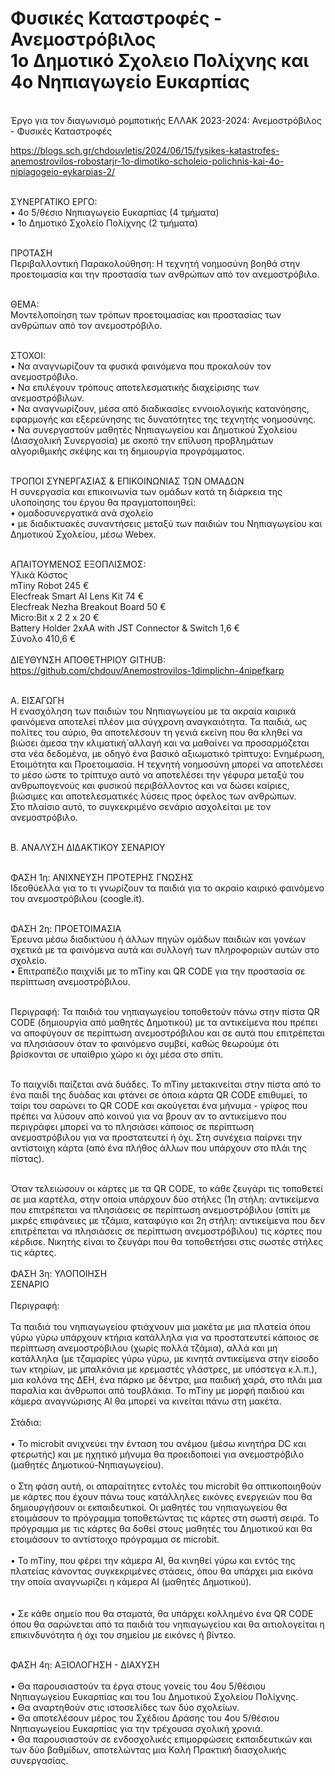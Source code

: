 # Φυσικές Καταστροφές - Ανεμοστρόβιλος<br>1ο Δημοτικό Σχολειο Πολίχνης και 4ο Νηπιαγωγείο Ευκαρπίας<BR>
<BR>Έργο για τον διαγωνισμό ρομποτικής ΕΛΛΑΚ 2023-2024: Ανεμοστρόβιλος - Φυσικές Καταστροφές

https://blogs.sch.gr/chdouvletis/2024/06/15/fysikes-katastrofes-anemostrovilos-robostarjr-1o-dimotiko-scholeio-polichnis-kai-4o-nipiagogeio-eykarpias-2/

<br>ΣΥΝΕΡΓΑΤΙΚΟ ΕΡΓΟ:
<br>•	4ο 5/θέσιο Νηπιαγωγείο Ευκαρπίας (4 τμήματα)
<br>•	1ο Δημοτικό Σχολείο Πολίχνης (2 τμήματα)

<br>ΠΡΟΤΑΣΗ
<br>Περιβαλλοντική Παρακολούθηση: Η τεχνητή νοημοσύνη βοηθά στην προετοιμασία και την προστασία των ανθρώπων από τον ανεμοστρόβιλο.

<br>ΘΕΜΑ: 
<br>Μοντελοποίηση των τρόπων προετοιμασίας και προστασίας των ανθρώπων από τον ανεμοστρόβιλο.

<br>ΣΤΟΧΟΙ:
<br>•	Να αναγνωρίζουν τα φυσικά φαινόμενα που προκαλούν τον ανεμοστρόβιλο.
<br>•	Να επιλέγουν τρόπους αποτελεσματικής διαχείρισης των ανεμοστρόβιλων.
<br>•	Να αναγνωρίζουν, μέσα από διαδικασίες εννοιολογικής κατανόησης, εφαρμογής και εξερεύνησης τις δυνατότητες της τεχνητής νοημοσύνης.
<br>•	Να συνεργαστούν μαθητές Νηπιαγωγείου και Δημοτικού Σχολείου (Διασχολική Συνεργασία) με σκοπό την επίλυση προβλημάτων αλγοριθμικής σκέψης και τη δημιουργία προγράμματος. 

<br>ΤΡΟΠΟΙ ΣΥΝΕΡΓΑΣΙΑΣ & ΕΠΙΚΟΙΝΩΝΙΑΣ ΤΩΝ ΟΜΑΔΩΝ
<br>Η συνεργασία και επικοινωνία των ομάδων κατά τη διάρκεια της υλοποίησης του έργου θα πραγματοποιηθεί:
<br>•	ομαδοσυνεργατικά ανά σχολείο
<br>•	με διαδικτυακές συναντήσεις μεταξύ των παιδιών του Νηπιαγωγείου και Δημοτικού Σχολείου, μέσω Webex.

<br>ΑΠΑΙΤΟΥΜΕΝΟΣ ΕΞΟΠΛΙΣΜΟΣ:
<br>Υλικά	Κόστος
<br>mTiny Robot	245 €
<br>Elecfreak Smart AI Lens Kit	74 €
<br>Elecfreak Nezha Breakout Board	50 €
<br>Micro:Bit x 2	2 x 20 €
<br>Battery Holder 2xAA with JST Connector & Switch	1,6 €
<br>Σύνολο	410,6 €
<br><br>ΔΙΕΥΘΥΝΣΗ ΑΠΟΘΕΤΗΡΙΟΥ GITHUB:
<br>https://github.com/chdouv/Anemostrovilos-1dimplichn-4nipefkarp

<br>Α. ΕΙΣΑΓΩΓΗ
<br>Η ενασχόληση των παιδιών του Νηπιαγωγείου με τα ακραία καιρικά φαινόμενα αποτελεί πλέον μια σύγχρονη αναγκαιότητα. Τα παιδιά, ως πολίτες του αύριο, θα αποτελέσουν τη γενιά εκείνη που θα κληθεί να βιώσει άμεσα την κλιματική́ αλλαγή και να μαθαίνει να προσαρμόζεται στα νέα δεδομένα, με οδηγό ένα βασικό αξιωματικό τρίπτυχο: Ενημέρωση, Ετοιμότητα και Προετοιμασία. Η τεχνητή νοημοσύνη μπορεί να αποτελέσει το μέσο ώστε το τρίπτυχο αυτό να αποτελέσει την γέφυρα μεταξύ του ανθρωπογενούς και φυσικού περιβάλλοντος και να δώσει καίριες, βιώσιμες και αποτελεσματικές λύσεις προς όφελος των ανθρώπων.
<br>Στο πλαίσιο αυτό, το συγκεκριμένο σενάριο ασχολείται με τον ανεμοστρόβιλο.

<br>Β. ΑΝΑΛΥΣΗ ΔΙΔΑΚΤΙΚΟΥ ΣΕΝΑΡΙΟΥ

<br>ΦΑΣΗ 1η: ΑΝΙΧΝΕΥΣΗ ΠΡΟΤΕΡΗΣ ΓΝΩΣΗΣ 
<br>Ιδεοθύελλα για το τι γνωρίζουν τα παιδιά για το ακραίο καιρικό φαινόμενο του ανεμοστρόβιλου (coogle.it). 

<br>ΦΑΣΗ 2η: ΠΡΟΕΤΟΙΜΑΣΙΑ
<br>Έρευνα μέσω διαδικτύου ή άλλων πηγών ομάδων παιδιών και γονέων σχετικά με τα φαινόμενα αυτά και συλλογή των πληροφοριών αυτών στο σχολείο.
<br>•	Επιτραπέζιο παιχνίδι με το mTiny και QR CODE για την προστασία σε περίπτωση ανεμοστρόβιλου.

<br>Περιγραφή: Τα παιδιά του νηπιαγωγείου τοποθετούν πάνω στην πίστα QR CODE (δημιουργία από μαθητές Δημοτικού) με τα αντικείμενα που πρέπει να αποφύγουν σε περίπτωση ανεμοστρόβιλου και σε αυτά που επιτρέπεται να πλησιάσουν όταν το φαινόμενο συμβεί, καθώς θεωρούμε ότι βρίσκονται σε υπαίθριο χώρο κι όχι μέσα στο σπίτι. 

<br>Το παιχνίδι παίζεται ανά δυάδες. Το mTiny μετακινείται στην πίστα από το ένα παιδί της δυάδας και φτάνει σε όποια κάρτα QR CODE επιθυμεί, το ταίρι του σαρώνει το QR CODE και ακούγεται ένα μήνυμα - γρίφος που πρέπει να λύσουν από κοινού για να βρουν αν το αντικείμενο που περιγράφει μπορεί να το πλησιάσει κάποιος σε περίπτωση ανεμοστρόβιλου για να προστατευτεί ή όχι. Στη συνέχεια παίρνει την αντίστοιχη κάρτα (από ένα πλήθος άλλων που υπάρχουν στο πλάι της πίστας). 

<br>Όταν τελειώσουν οι κάρτες με τα QR CODE, το κάθε ζευγάρι τις τοποθετεί σε μια καρτέλα, στην οποία υπάρχουν δύο στήλες (1η στήλη: αντικείμενα που επιτρέπεται να πλησιάσεις σε περίπτωση ανεμοστρόβιλου (σπίτι με μικρές επιφάνειες με τζάμια, καταφύγιο και 2η στήλη: αντικείμενα που δεν επιτρέπεται να πλησιάσεις σε περίπτωση ανεμοστρόβιλου) τις κάρτες που κέρδισε. Νικητής είναι το ζευγάρι που θα τοποθετήσει στις σωστές στήλες τις κάρτες.
<br><br>ΦΑΣΗ 3η: ΥΛΟΠΟΙΗΣΗ
<br>ΣΕΝΑΡΙΟ 
<br><br>Περιγραφή:
<br><br>Τα παιδιά του νηπιαγωγείου φτιάχνουν μια μακέτα με μια πλατεία όπου γύρω γύρω υπάρχουν κτήρια κατάλληλα για να προστατευτεί κάποιος σε περίπτωση ανεμοστρόβιλου (χωρίς πολλά τζάμια), αλλά και μη κατάλληλα (με τζαμαρίες γύρω γύρω, με κινητά αντικείμενα στην είσοδο των κτηρίων, με μπαλκόνια με κρεμαστές γλάστρες, με υπόστεγα κ.λ.π.), μια κολόνα της ΔΕΗ, ένα πάρκο με δέντρα, μια παιδική χαρά, στο πλάι μια παραλία και άνθρωποι από τουβλάκια. Το mTiny με μορφή παιδιού και κάμερα αναγνώρισης Al θα μπορεί να κινείται πάνω στη μακέτα.
<br><br>Στάδια:
<br><br>•	Το microbit ανιχνεύει την ένταση του ανέμου (μέσω κινητήρα DC και φτερωτής) και με ηχητικό μήνυμα θα προειδοποιεί για ανεμοστρόβιλο (μαθητές Δημοτικού-Νηπιαγωγείου).
<br><br>o	Στη φάση αυτή, οι απαραίτητες εντολές του microbit θα οπτικοποιηθούν με κάρτες που έχουν πάνω τους κατάλληλες εικόνες ενεργειών που θα δημιουργήσουν οι εκπαιδευτικοί. Οι μαθητές του νηπιαγωγείου θα ετοιμάσουν το πρόγραμμα τοποθετώντας τις κάρτες στη σωστή σειρά. Το πρόγραμμα με τις κάρτες θα δοθεί στους μαθητές του Δημοτικού και θα ετοιμάσουν το αντίστοιχο πρόγραμμα σε microbit.
<br><br>•	Το mTiny, που φέρει την κάμερα ΑΙ, θα κινηθεί γύρω και εντός της πλατείας κάνοντας συγκεκριμένες στάσεις, όπου θα υπάρχει μια εικόνα την οποία αναγνωρίζει η κάμερα ΑΙ (μαθητές Δημοτικού).  
<br><br>•	Σε κάθε σημείο που θα σταματά, θα υπάρχει κολλημένο ένα QR CODE όπου θα σαρώνεται από τα παιδιά του νηπιαγωγείου και θα αιτιολογείται η επικινδυνότητα ή όχι του σημείου με εικόνες ή βίντεο.

<br>ΦΑΣΗ 4η: ΑΞΙΟΛΟΓΗΣΗ - ΔΙΑΧΥΣΗ<br>
<br>•	Θα παρουσιαστούν τα έργα στους γονείς του 4ου 5/θέσιου Νηπιαγωγείου Ευκαρπίας και του 1ου Δημοτικού Σχολείου Πολίχνης.
<br>•	Θα αναρτηθούν στις ιστοσελίδες των δύο σχολείων.
<br>•	Θα αποτελέσουν μέρος του Σχέδιου Δράσης του 4ου 5/θέσιου Νηπιαγωγείου Ευκαρπίας για την τρέχουσα σχολική χρονιά.
<br>•	Θα παρουσιαστούν σε ενδοσχολικές επιμορφώσεις εκπαιδευτικών και των δύο βαθμίδων, αποτελώντας μια Καλή Πρακτική διασχολικής συνεργασίας.
